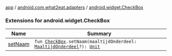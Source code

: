 [app](../../index.md) / [android.com.what2eat.adapters](../index.md) / [android.widget.CheckBox](./index.md)

### Extensions for android.widget.CheckBox

| Name | Summary |
|---|---|
| [setNaam](set-naam.md) | `fun `[`CheckBox`](https://developer.android.com/reference/android/widget/CheckBox.html)`.setNaam(maaltijdOnderdeel: `[`MaaltijdOnderdeel`](../../android.com.what2eat.model/-maaltijd-onderdeel/index.md)`?): `[`Unit`](https://kotlinlang.org/api/latest/jvm/stdlib/kotlin/-unit/index.html) |
